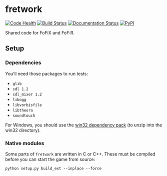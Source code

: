 # fretwork

[![Code Health](https://landscape.io/github/fofix/fretwork/master/landscape.svg?style=flat)](https://landscape.io/github/fofix/fretwork/master)
[![Build Status](https://travis-ci.org/fofix/fretwork.svg?branch=master)](https://travis-ci.org/fofix/fretwork)
[![Documentation Status](https://readthedocs.org/projects/fretwork/badge/?version=latest)](http://fretwork.readthedocs.io/en/latest/?badge=latest)
[![PyPI](https://img.shields.io/pypi/v/fretwork.svg)](https://pypi.python.org/pypi/fretwork)


Shared code for FoFiX and FoF:R.


## Setup

### Dependencies

You'll need those packages to run tests:
* `glib`
* `sdl 1.2`
* `sdl_mixer 1.2`
* `libogg`
* `libvorbisfile`
* `libtheora`
* `soundtouch`

For Windows, you should use the [win32 dependency pack](http://fofix.net/downloads/fofix-win32-deppack-20130304-updated.zip) (to unzip into the win32 directory).


### Native modules

Some parts of `fretwork` are written in C or C++. These must be compiled
before you can start the game from source:

    python setup.py build_ext --inplace --force
